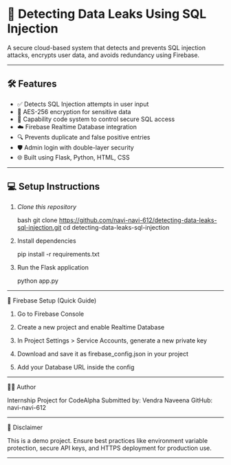 # 🔐 Detecting Data Leaks Using SQL Injection

A secure cloud-based system that detects and prevents SQL injection attacks, encrypts user data, and avoids redundancy using Firebase.

---

## 🛠️ Features

- ✅ Detects SQL Injection attempts in user input
- 🔐 AES-256 encryption for sensitive data
- 🎫 Capability code system to control secure SQL access
- ☁️ Firebase Realtime Database integration
- 🔍 Prevents duplicate and false positive entries
- 🛡️ Admin login with double-layer security
- 🌐 Built using Flask, Python, HTML, CSS

---

## 💻 Setup Instructions

1. *Clone this repository*

   bash
   git clone https://github.com/navi-navi-612/detecting-data-leaks-sql-injection.git
   cd detecting-data-leaks-sql-injection

2. Install dependencies

   pip install -r requirements.txt

4. Run the Flask application

   python app.py


---

📡 Firebase Setup (Quick Guide)

1. Go to Firebase Console

2. Create a new project and enable Realtime Database

3. In Project Settings > Service Accounts, generate a new private key

4. Download and save it as firebase_config.json in your project

5. Add your Database URL inside the config


---

🧑‍💻 Author

Internship Project for CodeAlpha
Submitted by: Vendra Naveena
GitHub: navi-navi-612


---

🔐 Disclaimer

This is a demo project. Ensure best practices like environment variable protection, secure API keys, and HTTPS deployment for production use.

---
